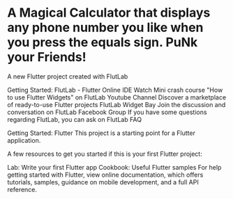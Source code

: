 # A Magical Calculator that displays any phone number you like when you press the equals sign. PuNk your Friends!
A new Flutter project created with FlutLab

Getting Started: FlutLab - Flutter Online IDE
Watch Mini crash course "How to use Flutter Widgets" on FlutLab Youtube Channel
Discover a marketplace of ready-to-use Flutter projects FlutLab Widget Bay
Join the discussion and conversation on FlutLab Facebook Group
If you have some questions regarding FlutLab, you can ask on FlutLab FAQ

Getting Started: Flutter
This project is a starting point for a Flutter application.

A few resources to get you started if this is your first Flutter project:

Lab: Write your first Flutter app
Cookbook: Useful Flutter samples
For help getting started with Flutter, view online documentation, which offers tutorials, samples, guidance on mobile development, and a full API reference.
